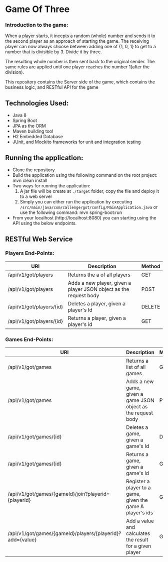 # Game Of Three
### Introduction to the game:
When a player starts, it incepts a random (whole) number and sends it to the second player as an approach of starting the game. 
The receiving player can now always choose between adding one of {­1, 0, 1} to get to a number that is divisible by 3. Divide it by three. 

The resulting whole number is then sent back to the original sender. The same rules are applied until one player reaches the number 1(after the division).

This repository contains the Server side of the game, which contains the business logic, and RESTful API for the game

## Technologies Used:
- Java 8
- Spring Boot
- JPA as the ORM
- Maven building tool
- H2 Embedded Database
- JUnit, and Mockito frameworks for unit and integration testing

## Running the application:
- Clone the repository
- Build the application using the following command on the root project: mvn clean install
- Two ways for running the application:
	1. A jar file will be create at `./target` folder, copy the file and deploy it to a web server
	2. Simply you can either run the application by executing `/src/main/java/com/callenge/got/config/MainApplication.java` or use the following command: mvn spring-boot:run
- From your localhost (http://localhost:8080) you can starting using the API using the below endpoints.

## RESTful Web Service
### Players End-Points:
|              URI                   |                  Description                     		              |    Method   |
|------------------------------------|------------------------------------------------------------------------|-------------|
| /api/v1/got/players                        	 | Returns the a of all players       	    						  	  |     GET     |
| /api/v1/got/players                        	 | Adds a new player, given a player JSON object as the request body	  |    POST     |
| /api/v1/got/players/{id}                   	 | Deletes a player, given a player's Id                            	  |    DELETE   |
| /api/v1/got/players/{id}                  	 | Returns a player, given a player's id       					  		  |     GET     |

### Games End-Points:
|              URI                   |                  Description                     		              |    Method   |
|------------------------------------|------------------------------------------------------------------------|-------------|
| /api/v1/got/games                        	 | Returns a list of all games		           						  	  |     GET     |
| /api/v1/got/games                        	 | Adds a new game, given a game JSON object as the request body	  	  |    POST     |
| /api/v1/got/games/{id}                   	 | Deletes a game, given a game's Id                            	  	  |    DELETE   |
| /api/v1/got/games/{id}                  	 	 | Returns a game, given a game's id       					  		  	  |     GET     |
| /api/v1/got/games/{gameId}/join?playerid={playerId}  | Register a player to a game, given the game & player's ids |     GET     |
| /api/v1/got/games/{gameId}/players/{playerId}?add={value}    | Add a value and calculates the result for a given player  	  	  |     GET     |

